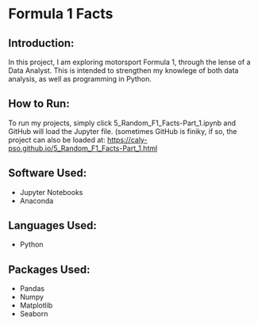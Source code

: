 # Formula 1 Facts

## Introduction:
In this project, I am exploring motorsport Formula 1, through the lense of a Data Analyst. This is intended to strengthen my knowlege of both data analysis, as well as programming in Python. 

## How to Run:
To run my projects, simply click 5_Random_F1_Facts-Part_1.ipynb and GitHub will load the Jupyter file. (sometimes GitHub is finiky, if so, the project can also be loaded at: https://caly-pso.github.io/5_Random_F1_Facts-Part_1.html

## Software Used:
* Jupyter Notebooks
* Anaconda

## Languages Used:
* Python

## Packages Used:
* Pandas
* Numpy
* Matplotlib
* Seaborn

